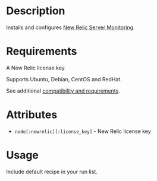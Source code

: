 Description
===========

Installs and configures [New Relic Server Monitoring](http://newrelic.com/features/server-monitoring).

Requirements
============

A New Relic license key.

Supports Ubuntu, Debian, CentOS and RedHat.

See additional [compatibility and requirements](http://newrelic.com/docs/server/new-relic-for-server-monitoring#requirements).

Attributes
==========

* `node[:newrelic][:license_key]` - New Relic license key

Usage
=====

Include default recipe in your run list.
